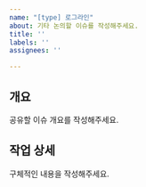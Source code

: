 ```yaml
---
name: "[type] 로그라인"
about: 기타 논의할 이슈를 작성해주세요.
title: ''
labels: ''
assignees: ''

---
```


## 개요
공유할 이슈 개요를 작성해주세요.

## 작업 상세
구체적인 내용을 작성해주세요.

